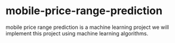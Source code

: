 # mobile-price-range-prediction
mobile price range prediction is a machine learning project we will implement this project using machine learning algorithms.
